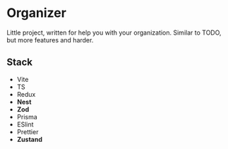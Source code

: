 # Organizer
Little project, written for help you with your organization.
Similar to TODO, but more features and harder.

## Stack
* Vite
* TS
* Redux
* **Nest**
* **Zod**
* Prisma
* ESlint
* Prettier
* **Zustand**